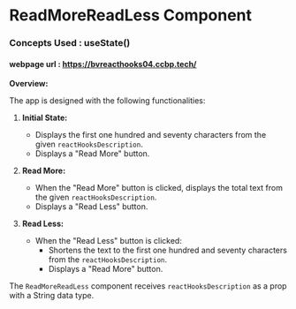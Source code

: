 # ReadMoreReadLess Component
### Concepts Used : useState() 
#### webpage url : https://bvreacthooks04.ccbp.tech/

**Overview:**

The app is designed with the following functionalities:

1. **Initial State:**
   - Displays the first one hundred and seventy characters from the given `reactHooksDescription`.
   - Displays a "Read More" button.

2. **Read More:**
   - When the "Read More" button is clicked, displays the total text from the given `reactHooksDescription`.
   - Displays a "Read Less" button.

3. **Read Less:**
   - When the "Read Less" button is clicked:
      - Shortens the text to the first one hundred and seventy characters from the `reactHooksDescription`.
      - Displays a "Read More" button.


The `ReadMoreReadLess` component receives `reactHooksDescription` as a prop with a String data type.
